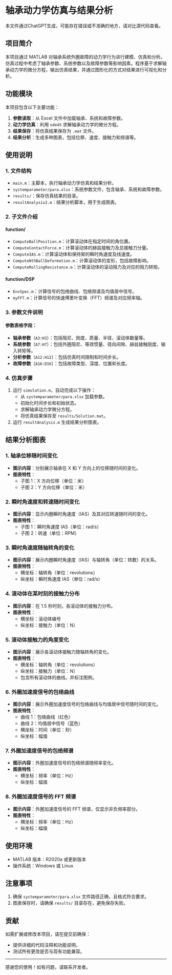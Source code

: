 # 轴承动力学仿真与结果分析

本文件通过ChatGPT生成，可能存在错误或不准确的地方，请对比源代码查看。

## 项目简介
本项目通过 MATLAB 对轴承系统外圈故障的动力学行为进行建模、仿真和分析。仿真过程中考虑了轴承参数、系统参数以及故障参数等影响因素。程序基于求解轴承动力学的微分方程，输出仿真结果，并通过图形化的方式对结果进行可视化和分析。

## 功能模块
本项目包含以下主要功能：
1. **参数读取**：从 Excel 文件中加载轴承、系统和故障参数。
2. **动力学仿真**：利用 `ode45` 求解轴承动力学的微分方程。
3. **结果保存**：将仿真结果保存为 `.mat` 文件。
4. **结果分析**：生成多种图表，包括位移、速度、接触力和频谱等。

## 使用说明

### 1. 文件结构
- `main.m`：主脚本，执行轴承动力学仿真和结果分析。
- `systemparameter/para.xlsx`：系统参数文件，包含轴承、系统和故障参数。
- `results/`：保存仿真结果的目录。
- `resultAnalysis2.m`：结果分析脚本，用于生成图表。

### 2. 子文件介绍

#### function/
- `ComputeBallPosition.m`：计算滚动体在指定时间的角位置。
- `ComputeContactForce.m`：计算滚动体的赫兹接触力及总接触力分量。
- `ComputeIAS.m`：计算滚动体和保持架的瞬时角速度及线速度。
- `ComputeNthBallDeformation.m`：计算滚动体的变形，包括故障影响。
- `ComputeRollingResistance.m`：计算滚动体的滚动阻力及对应的阻力转矩。

#### function/DSP
- `EnvSpec.m`：计算信号的包络曲线、包络频谱及均值居中信号。
- `myFFT.m`：计算信号的快速傅里叶变换（FFT）频谱及对应频率轴。

### 3. 参数文件说明
#### 参数表格字段：
- **轴承参数**（`A3:H3`）：包括阻尼、刚度、质量、半径、滚动体数量等。
- **系统参数**（`A7:H7`）：包括外圈阻尼、等效惯量、径向间隙、赫兹接触刚度、输入转矩等。
- **分析参数**（`A12:H12`）：包括仿真时间限制和时间步长。
- **故障参数**（`A16:D16`）：包括故障类型、深度、位置和长度。

### 4. 仿真步骤
1. 运行 `simulation.m`，自动完成以下操作：
   - 从 `systemparameter/para.xlsx` 加载参数。
   - 初始化时间步长和初始状态。
   - 求解轴承动力学微分方程。
   - 将仿真结果保存至 `results/Solution.mat`。
2. 运行 `resultAnalysis.m` 生成结果分析图表。

## 结果分析图表

### 1. 轴承位移随时间变化
- **图示内容**：分别展示轴承在 X 和 Y 方向上的位移随时间的变化。
- **图表特性**：
  - 子图 1：X 方向位移（单位：米）
  - 子图 2：Y 方向位移（单位：米）

### 2. 瞬时角速度和转速随时间变化
- **图示内容**：显示内圈瞬时角速度（IAS）及其对应转速随时间的变化。
- **图表特性**：
  - 子图 1：瞬时角速度 IAS（单位：rad/s）
  - 子图 2：转速（单位：RPM）

### 3. 瞬时角速度随轴转角的变化
- **图示内容**：展示内圈瞬时角速度（IAS）与轴转角（单位：转数）的关系。
- **图表特性**：
  - 横坐标：轴转角（单位：revolutions）
  - 纵坐标：瞬时角速度 IAS（单位：rad/s）

### 4. 滚动体在某时刻的接触力分布
- **图示内容**：在 1.5 秒时刻，各滚动体的接触力分布。
- **图表特性**：
  - 横坐标：滚动体编号
  - 纵坐标：接触力（单位：N）

### 5. 滚动体接触力的角度变化
- **图示内容**：展示各滚动体接触力随轴转角的变化。
- **图表特性**：
  - 横坐标：轴转角（单位：revolutions）
  - 纵坐标：接触力（单位：N）
  - 包含所有滚动体的曲线，并标注图例。

### 6. 外圈加速度信号的包络曲线
- **图示内容**：展示外圈加速度信号的包络曲线与均值居中信号随时间的变化。
- **图表特性**：
  - 曲线 1：包络曲线（红色）
  - 曲线 2：均值居中信号（蓝色）
  - 横坐标：时间（单位：秒）
  - 纵坐标：幅值

### 7. 外圈加速度信号的包络频谱
- **图示内容**：外圈加速度信号的包络频谱随频率变化。
- **图表特性**：
  - 横坐标：频率（单位：Hz）
  - 纵坐标：幅值

### 8. 外圈加速度信号的 FFT 频谱
- **图示内容**：外圈加速度信号的 FFT 频谱，仅显示非负频率部分。
- **图表特性**：
  - 横坐标：频率（单位：Hz）
  - 纵坐标：幅值

## 使用环境
- MATLAB 版本：R2020a 或更新版本
- 操作系统：Windows 或 Linux

## 注意事项
1. 确保 `systemparameter/para.xlsx` 文件路径正确，且格式符合要求。
2. 图表保存时，请确保 `results/` 目录存在，避免保存失败。

## 贡献
如需扩展或修改本项目，请在提交前确保：
- 提供详细的代码注释和功能说明。
- 测试所有更改是否与现有功能兼容。

---

感谢您的使用！如有问题，请联系开发者。
